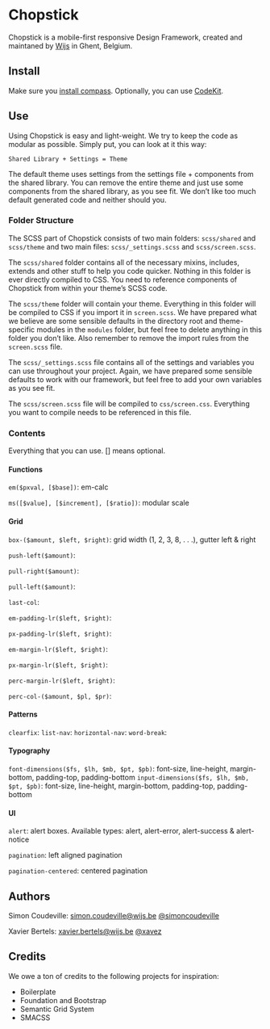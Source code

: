 Chopstick
=========

Chopstick is a mobile-first responsive Design Framework, created and maintaned by [Wijs](http://wijs.be) in Ghent, Belgium.

## Install

Make sure you [install compass](http://compass-style.org/install). Optionally, you can use [CodeKit](http://incident57.com/codekit/).

## Use

Using Chopstick is easy and light-weight. We try to keep the code as modular as possible. Simply put, you can look at it this way:

    Shared Library + Settings = Theme

The default theme uses settings from the settings file + components from the shared library. You can remove the entire theme and just use some components from the shared library, as you see fit. We don’t like too much default generated code and neither should you.

### Folder Structure

The SCSS part of Chopstick consists of two main folders: `scss/shared` and `scss/theme` and two main files: `scss/_settings.scss` and `scss/screen.scss`.

The `scss/shared` folder contains all of the necessary mixins, includes, extends and other stuff to help you code quicker. Nothing in this folder is ever directly compiled to CSS. You need to reference components of Chopstick from within your theme’s SCSS code.

The `scss/theme` folder will contain your theme. Everything in this folder will be compiled to CSS if you import it in `screen.scss`. We have prepared what we believe are some sensible defaults in the directory root and theme-specific modules in the `modules` folder, but feel free to delete anything in this folder you don’t like. Also remember to remove the import rules from the `screen.scss` file.

The `scss/_settings.scss` file contains all of the settings and variables you can use throughout your project. Again, we have prepared some sensible defaults to work with our framework, but feel free to add your own variables as you see fit.

The `scss/screen.scss` file will be compiled to `css/screen.css`. Everything you want to compile needs to be referenced in this file.

### Contents

Everything that you can use. [] means optional.

#### Functions

`em($pxval, [$base])`: em-calc

`ms([$value], [$increment], [$ratio])`: modular scale

#### Grid

`box-($amount, $left, $right)`: grid width (1, 2, 3, 8, . . .), gutter left & right

`push-left($amount)`:

`pull-right($amount)`:

`pull-left($amount)`:

`last-col`:

`em-padding-lr($left, $right)`:

`px-padding-lr($left, $right)`:

`em-margin-lr($left, $right)`:

`px-margin-lr($left, $right)`:

`perc-margin-lr($left, $right)`:

`perc-col-($amount, $pl, $pr)`:

#### Patterns

`clearfix`:
`list-nav`:
`horizontal-nav`:
`word-break`:

#### Typography

`font-dimensions($fs, $lh, $mb, $pt, $pb)`: font-size, line-height, margin-bottom, padding-top, padding-bottom
`input-dimensions($fs, $lh, $mb, $pt, $pb)`: font-size, line-height, margin-bottom, padding-top, padding-bottom


#### UI

`alert`: alert boxes. Available types: alert, alert-error, alert-success & alert-notice

`pagination`: left aligned pagination

`pagination-centered`: centered pagination



## Authors

Simon Coudeville: <simon.coudeville@wijs.be>
[@simoncoudeville](http://twitter.com/simoncoudeville)

Xavier Bertels: <xavier.bertels@wijs.be>
[@xavez](http://twitter.com/xavez)

## Credits

We owe a ton of credits to the following projects for inspiration:

* Boilerplate
* Foundation and Bootstrap
* Semantic Grid System
* SMACSS

